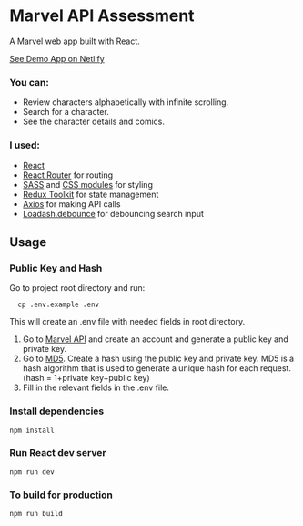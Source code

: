 # Marvel API Assessment

A Marvel web app built with React.

[See Demo App on Netlify](https://marvel-api-comic-characters.netlify.app/)

### You can:

- Review characters alphabetically with infinite scrolling.
- Search for a character.
- See the character details and comics.

### I used:

- [React](https://reactjs.org/)
- [React Router](https://reactrouter.com/) for routing
- [SASS](https://sass-lang.com/guide) and [CSS modules](https://github.com/css-modules/css-modules) for styling
- [Redux Toolkit](https://redux-toolkit.js.org/) for state management
- [Axios](https://axios-http.com/docs/intro) for making API calls
- [Loadash.debounce](https://www.npmjs.com/package/lodash.debounce) for debouncing search input

## Usage

### Public Key and Hash

Go to project root directory and run:

```
  cp .env.example .env
```

This will create an .env file with needed fields in root directory.

1. Go to [Marvel API](https://developer.marvel.com/docs) and create an account and generate a public key and private key.
2. Go to [MD5](https://www.md5.cz/). Create a hash using the public key and private key. MD5 is a hash algorithm that is used to generate a unique hash for each request. (hash = 1+private key+public key)
3. Fill in the relevant fields in the .env file.

### Install dependencies

```
npm install
```

### Run React dev server

```
npm run dev
```

### To build for production

```
npm run build
```
